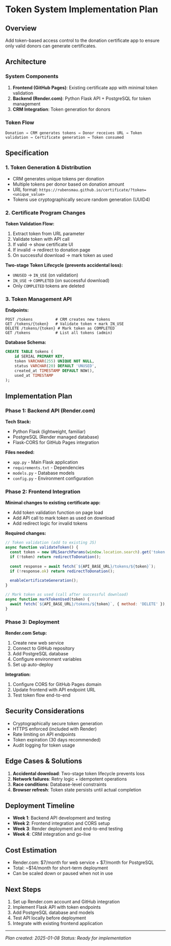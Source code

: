 # Token System Implementation Plan

## Overview
Add token-based access control to the donation certificate app to ensure only valid donors can generate certificates.

## Architecture

### System Components
1. **Frontend (GitHub Pages)**: Existing certificate app with minimal token validation
2. **Backend (Render.com)**: Python Flask API + PostgreSQL for token management
3. **CRM Integration**: Token generation for donors

### Token Flow
```
Donation → CRM generates tokens → Donor receives URL → Token validation → Certificate generation → Token consumed
```

## Specification

### 1. Token Generation & Distribution
- CRM generates unique tokens per donation
- Multiple tokens per donor based on donation amount
- URL format: `https://rubensmau.github.io/certificate/?token=<unique_value>`
- Tokens use cryptographically secure random generation (UUID4)

### 2. Certificate Program Changes
**Token Validation Flow:**
1. Extract token from URL parameter
2. Validate token with API call
3. If valid → show certificate UI
4. If invalid → redirect to donation page
5. On successful download → mark token as used

**Two-stage Token Lifecycle (prevents accidental loss):**
- `UNUSED` → `IN_USE` (on validation)
- `IN_USE` → `COMPLETED` (on successful download)
- Only `COMPLETED` tokens are deleted

### 3. Token Management API

**Endpoints:**
```
POST /tokens          # CRM creates new tokens
GET /tokens/{token}   # Validate token + mark IN_USE
DELETE /tokens/{token} # Mark token as COMPLETED
GET /tokens           # List all tokens (admin)
```

**Database Schema:**
```sql
CREATE TABLE tokens (
    id SERIAL PRIMARY KEY,
    token VARCHAR(255) UNIQUE NOT NULL,
    status VARCHAR(20) DEFAULT 'UNUSED',
    created_at TIMESTAMP DEFAULT NOW(),
    used_at TIMESTAMP
);
```

## Implementation Plan

### Phase 1: Backend API (Render.com)
**Tech Stack:**
- Python Flask (lightweight, familiar)
- PostgreSQL (Render managed database)
- Flask-CORS for GitHub Pages integration

**Files needed:**
- `app.py` - Main Flask application
- `requirements.txt` - Dependencies
- `models.py` - Database models
- `config.py` - Environment configuration

### Phase 2: Frontend Integration
**Minimal changes to existing certificate app:**
- Add token validation function on page load
- Add API call to mark token as used on download
- Add redirect logic for invalid tokens

**Required changes:**
```javascript
// Token validation (add to existing JS)
async function validateToken() {
  const token = new URLSearchParams(window.location.search).get('token');
  if (!token) return redirectToDonation();
  
  const response = await fetch(`${API_BASE_URL}/tokens/${token}`);
  if (!response.ok) return redirectToDonation();
  
  enableCertificateGeneration();
}

// Mark token as used (call after successful download)
async function markTokenUsed(token) {
  await fetch(`${API_BASE_URL}/tokens/${token}`, { method: 'DELETE' });
}
```

### Phase 3: Deployment
**Render.com Setup:**
1. Create new web service
2. Connect to GitHub repository
3. Add PostgreSQL database
4. Configure environment variables
5. Set up auto-deploy

**Integration:**
1. Configure CORS for GitHub Pages domain
2. Update frontend with API endpoint URL
3. Test token flow end-to-end

## Security Considerations
- Cryptographically secure token generation
- HTTPS enforced (included with Render)
- Rate limiting on API endpoints
- Token expiration (30 days recommended)
- Audit logging for token usage

## Edge Cases & Solutions
1. **Accidental download**: Two-stage token lifecycle prevents loss
2. **Network failures**: Retry logic + idempotent operations
3. **Race conditions**: Database-level constraints
4. **Browser refresh**: Token state persists until actual completion

## Deployment Timeline
- **Week 1**: Backend API development and testing
- **Week 2**: Frontend integration and CORS setup
- **Week 3**: Render deployment and end-to-end testing
- **Week 4**: CRM integration and go-live

## Cost Estimation
- Render.com: $7/month for web service + $7/month for PostgreSQL
- Total: ~$14/month for short-term deployment
- Can be scaled down or paused when not in use

## Next Steps
1. Set up Render.com account and GitHub integration
2. Implement Flask API with token endpoints
3. Add PostgreSQL database and models
4. Test API locally before deployment
5. Integrate with existing frontend application

---
*Plan created: 2025-01-08*
*Status: Ready for implementation*